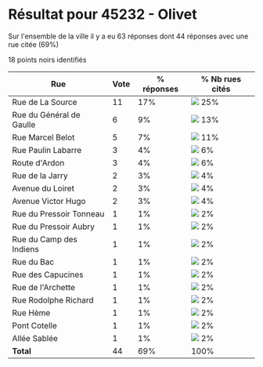 # Résultat pour 45232 - Olivet

Sur l'ensemble de la ville il y a eu 63 réponses dont 44 réponses avec une rue citée (69%)

18 points noirs identifiés

| Rue | Vote | % réponses | % Nb rues cités|
|-----|------|------------|----------------|
| Rue de La Source | 11 | 17% | <img src="../../img/bar_25.gif" />&nbsp;25%|
| Rue du Général de Gaulle | 6 | 9% | <img src="../../img/bar_13.gif" />&nbsp;13%|
| Rue Marcel Belot | 5 | 7% | <img src="../../img/bar_11.gif" />&nbsp;11%|
| Rue Paulin Labarre | 3 | 4% | <img src="../../img/bar_6.gif" />&nbsp;6%|
| Route d'Ardon | 3 | 4% | <img src="../../img/bar_6.gif" />&nbsp;6%|
| Rue de la Jarry | 2 | 3% | <img src="../../img/bar_4.gif" />&nbsp;4%|
| Avenue du Loiret | 2 | 3% | <img src="../../img/bar_4.gif" />&nbsp;4%|
| Avenue Victor Hugo | 2 | 3% | <img src="../../img/bar_4.gif" />&nbsp;4%|
| Rue du Pressoir Tonneau | 1 | 1% | <img src="../../img/bar_2.gif" />&nbsp;2%|
| Rue du Pressoir Aubry | 1 | 1% | <img src="../../img/bar_2.gif" />&nbsp;2%|
| Rue du Camp des Indiens | 1 | 1% | <img src="../../img/bar_2.gif" />&nbsp;2%|
| Rue du Bac | 1 | 1% | <img src="../../img/bar_2.gif" />&nbsp;2%|
| Rue des Capucines | 1 | 1% | <img src="../../img/bar_2.gif" />&nbsp;2%|
| Rue de l'Archette | 1 | 1% | <img src="../../img/bar_2.gif" />&nbsp;2%|
| Rue Rodolphe Richard | 1 | 1% | <img src="../../img/bar_2.gif" />&nbsp;2%|
| Rue Hème | 1 | 1% | <img src="../../img/bar_2.gif" />&nbsp;2%|
| Pont Cotelle | 1 | 1% | <img src="../../img/bar_2.gif" />&nbsp;2%|
| Allée Sablée | 1 | 1% | <img src="../../img/bar_2.gif" />&nbsp;2%|
| **Total** | 44 | 69% | 100%|
